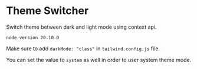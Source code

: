 # Theme Switcher

Switch theme between dark and light mode using context api.

`node version 20.10.0`

Make sure to add `darkMode: "class"` in `tailwind.config.js` file.

You can set the value to `system` as well in order to user system theme mode.

